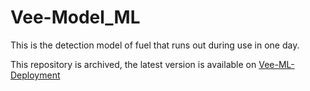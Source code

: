 # Vee-Model_ML
This is the detection model of fuel that runs out during use in one day.

This repository is archived, the latest version is available on [Vee-ML-Deployment](https://github.com/C22-PS001-Capstone/Vee-ML-Deployment)
